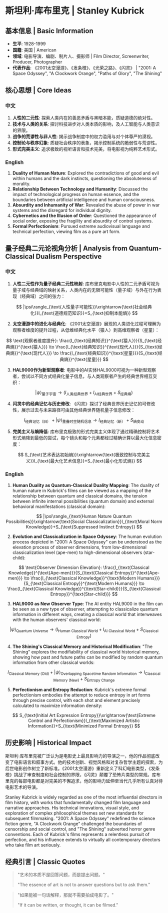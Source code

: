 # 斯坦利·库布里克 | Stanley Kubrick

## 基本信息 | Basic Information
- **生平**: 1928-1999
- **国籍**: 美国 | American
- **领域**: 电影导演、编剧、制片人、摄影师 | Film Director, Screenwriter, Producer, Photographer
- **代表作品**: 《2001太空漫游》、《发条橙》、《光荣之路》、《闪灵》 | "2001: A Space Odyssey", "A Clockwork Orange", "Paths of Glory", "The Shining"

## 核心思想 | Core Ideas

### 中文
1. **人性的二元性**: 探索人类内在的善恶矛盾与黑暗本能，质疑道德的绝对性。
2. **技术与人类的关系**: 探讨科技进步对人类本质的影响，及人工智能与人类意识的界限。
3. **战争的荒谬性与非人性**: 揭示战争制度中的权力滥用与对个体尊严的漠视。
4. **控制论与秩序幻象**: 质疑社会秩序的表象，揭示控制系统的脆弱性与荒谬性。
5. **形式完美主义**: 追求极致的视听语言和技术完美，将电影视为纯粹艺术形式。

### English
1. **Duality of Human Nature**: Explored the contradictions of good and evil within humans and the dark instincts, questioning the absoluteness of morality.
2. **Relationship Between Technology and Humanity**: Discussed the impact of technological progress on human essence, and the boundaries between artificial intelligence and human consciousness.
3. **Absurdity and Inhumanity of War**: Revealed the abuse of power in war systems and the disregard for individual dignity.
4. **Cybernetics and the Illusion of Order**: Questioned the appearance of social order, exposing the fragility and absurdity of control systems.
5. **Formal Perfectionism**: Pursued extreme audiovisual language and technical perfection, viewing film as a pure art form.

## 量子经典二元论视角分析 | Analysis from Quantum-Classical Dualism Perspective

### 中文
1. **人性二元性作为量子经典二元性映射**: 库布里克电影中人性的二元矛盾可视为量子域与经典域的映射关系，人类内在的无限可能性（量子域）与外在行为表现（经典域）之间的张力：

$$
|\psi\rangle_{\text{人性量子可能性}}\xrightarrow{\text{社会经典化}}I_{\text{道德规范知识}}+S_{\text{抑制本能熵}}
$$

2. **太空漫游中的进化与经典化**: 《2001太空漫游》展现的人类进化过程可理解为观察者维度的提升过程，从低维经典化水平（猿人）到高维观察者（星童）：

$$
\text{观察者维度提升}: \frac{I_{\text{经典知识}}^{\text{猿人}}}{S_{\text{经典熵}}^{\text{猿人}}} \to \frac{I_{\text{经典知识}}^{\text{现代人}}}{S_{\text{经典熵}}^{\text{现代人}}} \to \frac{I_{\text{经典知识}}^{\text{星童}}}{S_{\text{经典熵}}^{\text{星童}}}
$$

3. **HAL9000作为新型观察者**: 电影中的AI实体HAL9000可视为一种新型观察者，尝试以不同方式经典化量子信息，与人类观察者产生的经典世界相互交织：

$$
|\psi\rangle_{\text{量子宇宙}}\rightarrow(I_{\text{人类经典世界}}+I_{\text{AI经典世界}}+S_{\text{经典熵}})
$$

4. **闪灵中的经典记忆与历史修改**: 《闪灵》探讨了经典世界历史记忆的可修改性，展示过去与未来路径可由其他经典世界随机量子信息修改：

$$
I_{\text{经典记忆（旧）}}+|\psi\rangle_{\text{重叠时空随机信息}}\rightarrow I_{\text{经典记忆（新）}}+S_{\text{熵变动}}
$$

5. **完美主义与熵降低**: 库布里克极致的形式完美主义体现了通过精确控制将艺术形式熵降到最低的尝试，每个镜头和每个元素都经过精确计算以最大化信息密度：

$$
S_{\text{艺术表达初始熵}}\xrightarrow{\text{极致控制与完美主义}}I_{\text{最大化艺术信息}}+S_{\text{最小化形式熵}}
$$

### English
1. **Human Duality as Quantum-Classical Duality Mapping**: The duality of human nature in Kubrick's films can be viewed as a mapping of the relationship between quantum and classical domains, the tension between infinite internal possibilities (quantum domain) and external behavioral manifestations (classical domain):

$$
|\psi\rangle_{\text{Human Nature Quantum Possibilities}}\xrightarrow{\text{Social Classicalization}}I_{\text{Moral Norm Knowledge}}+S_{\text{Suppressed Instinct Entropy}}
$$

2. **Evolution and Classicalization in Space Odyssey**: The human evolution process depicted in "2001: A Space Odyssey" can be understood as the elevation process of observer dimensions, from low-dimensional classicalization level (ape-men) to high-dimensional observers (star-child):

$$
\text{Observer Dimension Elevation}: \frac{I_{\text{Classical Knowledge}}^{\text{Ape-men}}}{S_{\text{Classical Entropy}}^{\text{Ape-men}}} \to \frac{I_{\text{Classical Knowledge}}^{\text{Modern Humans}}}{S_{\text{Classical Entropy}}^{\text{Modern Humans}}} \to \frac{I_{\text{Classical Knowledge}}^{\text{Star-child}}}{S_{\text{Classical Entropy}}^{\text{Star-child}}}
$$

3. **HAL9000 as New Observer Type**: The AI entity HAL9000 in the film can be seen as a new type of observer, attempting to classicalize quantum information in different ways, creating a classical world that interweaves with the human observers' classical world:

$$
|\psi\rangle_{\text{Quantum Universe}}\rightarrow(I_{\text{Human Classical World}}+I_{\text{AI Classical World}}+S_{\text{Classical Entropy}})
$$

4. **The Shining's Classical Memory and Historical Modification**: "The Shining" explores the modifiability of classical world historical memory, showing how past and future paths can be modified by random quantum information from other classical worlds:

$$
I_{\text{Classical Memory (Old)}}+|\psi\rangle_{\text{Overlapping Spacetime Random Information}}\rightarrow I_{\text{Classical Memory (New)}}+S_{\text{Entropy Change}}
$$

5. **Perfectionism and Entropy Reduction**: Kubrick's extreme formal perfectionism embodies the attempt to reduce entropy in art forms through precise control, with each shot and element precisely calculated to maximize information density:

$$
S_{\text{Initial Art Expression Entropy}}\xrightarrow{\text{Extreme Control and Perfectionism}}I_{\text{Maximized Artistic Information}}+S_{\text{Minimized Formal Entropy}}
$$

## 历史影响 | Historical Impact
斯坦利·库布里克被广泛认为是电影史上最具影响力的导演之一，他的作品彻底改变了电影语言和叙事方式。他的技术创新、视觉风格和对复杂哲学主题的探索，为后世电影创作树立了新标准。《2001太空漫游》重新定义了科幻电影类型，《发条橙》挑战了审查制度和社会控制的界限，《闪灵》颠覆了恐怖片类型的常规。库布里克的每部电影都是对完美的不懈追求，他的影响力延伸至当代几乎所有认真对待电影艺术的导演。

Stanley Kubrick is widely regarded as one of the most influential directors in film history, with works that fundamentally changed film language and narrative approaches. His technical innovations, visual style, and exploration of complex philosophical themes set new standards for subsequent filmmaking. "2001: A Space Odyssey" redefined the science fiction genre, "A Clockwork Orange" challenged the boundaries of censorship and social control, and "The Shining" subverted horror genre conventions. Each of Kubrick's films represents a relentless pursuit of perfection, and his influence extends to virtually all contemporary directors who take film art seriously.

## 经典引言 | Classic Quotes
> "艺术的本质不是回答问题，而是提出问题。"
>
> "The essence of art is not to answer questions but to ask them."

> "如果能被一句话解释，那就不需要拍成电影了。"
>
> "If it can be written, or thought, it can be filmed."